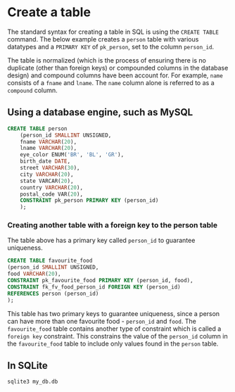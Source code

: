 # Create a table

The standard syntax for creating a table in SQL is using the `CREATE TABLE` command. The below example creates a `person` table with various datatypes and a `PRIMARY KEY` of `pk_person`, set to the column `person_id`.

The table is normalized (which is the process of ensuring there is no duplicate (other than foreign keys) or compounded columns in the database design) and compound columns have been account for. For example, `name` consists of a `fname` and `lname`. The `name` column alone is referred to as a `compound` column. 

## Using a database engine, such as MySQL

```sql
CREATE TABLE person
    (person_id SMALLINT UNSIGNED,
    fname VARCHAR(20),
    lname VARCHAR(20),
    eye_color ENUM('BR', 'BL', 'GR'),
    birth_date DATE,
    street VARCHAR(30),
    city VARCHAR(20),
    state VARCAR(20),
    country VARCHAR(20),
    postal_code VAR(20),
    CONSTRAINT pk_person PRIMARY KEY (person_id)
    );
```

### Creating another table with a foreign key to the person table

The table above has a primary key called `person_id` to guarantee uniqueness. 

```sql
CREATE TABLE favourite_food
(person_id SMALLINT UNSIGNED,
food VARCHAR(20),
CONSTRAINT pk_favourite_food PRIMARY KEY (person_id, food),
CONSTRAINT fk_fv_food_person_id FOREIGN KEY (person_id)
REFERENCES person (person_id)
);
```

This table has two primary keys to guarantee uniqueness, since a person can have more than one favourite food - `person_id` and `food`. The `favourite_food` table contains another type of constraint which is called a `foreign key` constraint. This constrains the value of the `person_id` column in the `favourite_food` table to include only values found in the `person` table.

## In SQLite

`sqlite3 my_db.db`
